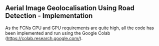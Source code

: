 ## Aerial Image Geolocalisation Using Road Detection - Implementation

As the FCNs CPU and GPU requirements are quite high, all the code has been implemented and run using the Google Colab (https://colab.research.google.com/).
